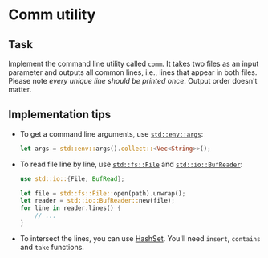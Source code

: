 # Comm utility

## Task

Implement the command line utility called `comm`. It takes two files as an input parameter and outputs all common lines, i.e., lines that appear in both files. Please note _every unique line should be printed once_. Output order doesn't matter.

## Implementation tips

- To get a command line arguments, use [`std::env::args`](https://doc.rust-lang.org/std/env/fn.args.html):

    ```rust
    let args = std::env::args().collect::<Vec<String>>();
    ```

- To read file line by line, use [`std::fs::File`](https://doc.rust-lang.org/std/fs/struct.File.html) and [`std::io::BufReader`](https://doc.rust-lang.org/stable/std/io/struct.BufReader.html):

    ```rust
    use std::io::{File, BufRead};

    let file = std::fs::File::open(path).unwrap();
    let reader = std::io::BufReader::new(file);
    for line in reader.lines() {
        // ...
    }
    ```

- To intersect the lines, you can use [HashSet](https://doc.rust-lang.org/stable/std/collections/struct.HashSet.html). You'll need `insert`, `contains` and `take` functions.
